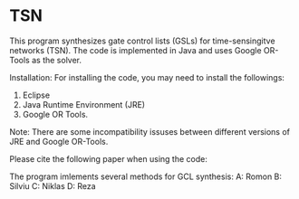 # TSN
This program synthesizes gate control lists (GSLs) for time-sensingitve networks (TSN).
The code is implemented in Java and uses Google OR-Tools as the solver.

Installation:
For installing the code, you may need to install the followings:
1. Eclipse
2. Java Runtime Environment (JRE)
3. Google OR Tools.

Note: There are some incompatibility issuses between different versions of JRE and Google OR-Tools.

Please cite the following paper when using the code:

The program imlements several methods for GCL synthesis:
A: Romon
B: Silviu
C: Niklas
D: Reza
